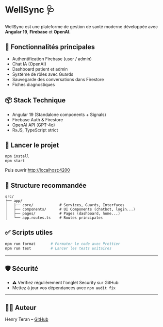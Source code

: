 # WellSync 🩺

WellSync est une plateforme de gestion de santé moderne développée avec **Angular 19**, **Firebase** et **OpenAI**.

## 🚀 Fonctionnalités principales
- Authentification Firebase (user / admin)
- Chat IA (OpenAI)
- Dashboard patient et admin
- Système de rôles avec Guards
- Sauvegarde des conversations dans Firestore
- Fiches diagnostiques

## 📦 Stack Technique
- Angular 19 (Standalone components + Signals)
- Firebase Auth & Firestore
- OpenAI API (GPT-4o)
- RxJS, TypeScript strict

## 🔧 Lancer le projet
```bash
npm install
npm start
```
Puis ouvrir [http://localhost:4200](http://localhost:4200)

## 📁 Structure recommandée
```
src/
├── app/
│   ├── core/            # Services, Guards, Interfaces
│   ├── components/      # UI Components (chatbot, login...)
│   ├── pages/           # Pages (dashboard, home...)
│   └── app.routes.ts    # Routes principales
```

## ✅ Scripts utiles
```bash
npm run format       # Formater le code avec Prettier
npm run test         # Lancer les tests unitaires
```

---

## 🛡️ Sécurité
- ⚠️ Vérifiez régulièrement l'onglet Security sur GitHub
- Mettez à jour vos dépendances avec `npm audit fix`

---

## 🧑‍💻 Auteur
Henry Teran – [GitHub](https://github.com/henryTeran)
